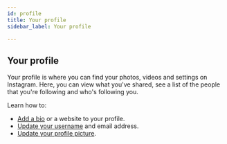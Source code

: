 ```yaml
---
id: profile
title: Your profile
sidebar_label: Your profile

---
```

## Your profile 

Your profile is where you can find your photos, videos and settings on Instagram. Here, you can view what you've shared, see a list of the people that you're following and who's following you.

Learn how to:

* [Add a bio](https://help.instagram.com/362497417173378?helpref=about_content) or a website to your profile.
* [Update your username](https://help.instagram.com/583107688369069?helpref=about_content) and email address.
* [Update your profile picture](https://help.instagram.com/557544397610546?helpref=about_content).